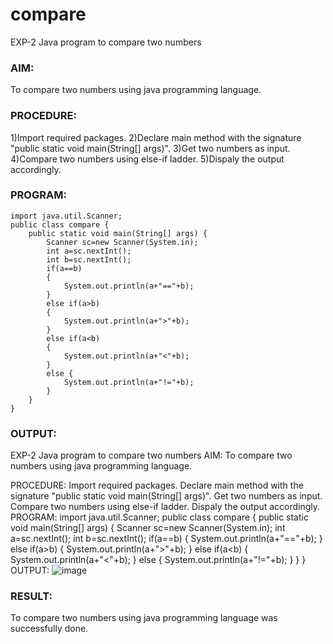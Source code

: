 # compare
EXP-2 Java program to compare two numbers
### AIM:
To compare two numbers using java programming language.

### PROCEDURE:
1)Import required packages.
2)Declare main method with the signature "public static void main(String[] args)".
3)Get two numbers as input.
4)Compare two numbers using else-if ladder.
5)Dispaly the output accordingly.
### PROGRAM:
~~~
import java.util.Scanner;
public class compare {
    public static void main(String[] args) {
        Scanner sc=new Scanner(System.in);
        int a=sc.nextInt();
        int b=sc.nextInt();
        if(a==b)
        {
            System.out.println(a+"=="+b);
        }
        else if(a>b)
        {
            System.out.println(a+">"+b);
        }
        else if(a<b)
        {
            System.out.println(a+"<"+b);
        }
        else {
            System.out.println(a+"!="+b);
        }
    }
}
~~~
### OUTPUT:
EXP-2 Java program to compare two numbers
AIM:
To compare two numbers using java programming language.

PROCEDURE:
Import required packages.
Declare main method with the signature "public static void main(String[] args)".
Get two numbers as input.
Compare two numbers using else-if ladder.
Dispaly the output accordingly.
PROGRAM:
import java.util.Scanner;
public class compare {
    public static void main(String[] args) {
        Scanner sc=new Scanner(System.in);
        int a=sc.nextInt();
        int b=sc.nextInt();
        if(a==b)
        {
            System.out.println(a+"=="+b);
        }
        else if(a>b)
        {
            System.out.println(a+">"+b);
        }
        else if(a<b)
        {
            System.out.println(a+"<"+b);
        }
        else {
            System.out.println(a+"!="+b);
        }
    }
}
OUTPUT:
![image](https://github.com/SdMdZahi7/compare/assets/94187572/e66408b6-5d95-4b8a-8311-7dbf6fc9e5b6)

### RESULT:
To compare two numbers using java programming language was successfully done.
